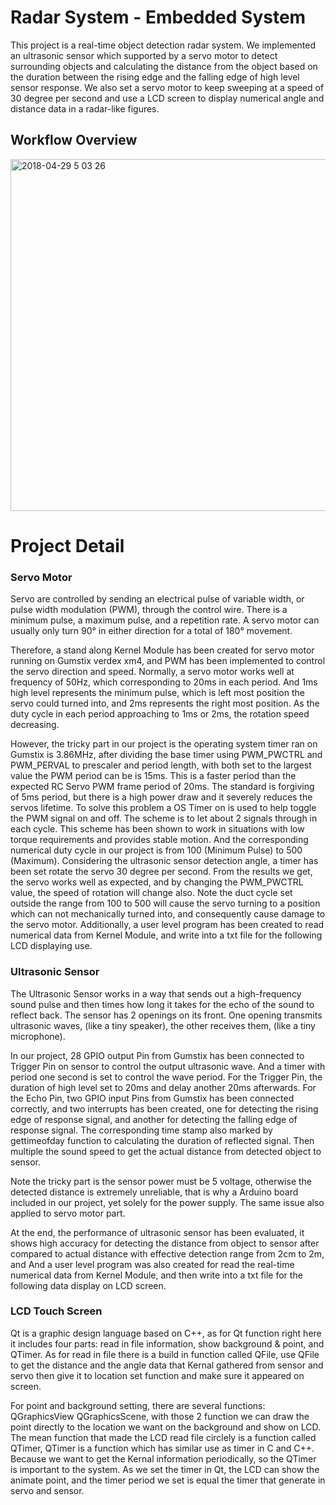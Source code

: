# Radar System - Embedded System

This project is a real-time object detection radar system. We implemented an ultrasonic sensor which supported by a servo motor to detect surrounding objects and calculating the distance from the object based on the duration between the rising edge and the falling edge of high level sensor response. We also set a servo motor to keep sweeping at a speed of 30 degree per second and use a LCD screen to display numerical angle and distance data in a radar-like figures. 

## Workflow Overview

<img width="563" alt="2018-04-29 5 03 26" src="https://user-images.githubusercontent.com/22137277/39411025-d888f864-4bcf-11e8-8b2e-dc9fb5b53de6.png">


# Project Detail

### Servo Motor

Servo are controlled by sending an electrical pulse of variable width, or pulse width modulation (PWM), through the control wire. There is a minimum pulse, a maximum pulse, and a repetition rate. A servo motor can usually only turn 90° in either direction for a total of 180° movement. 

Therefore, a stand along Kernel Module has been created for servo motor running on Gumstix verdex xm4, and PWM has been implemented to control the servo direction and speed. Normally, a servo motor works well at frequency of 50Hz, which corresponding to 20ms in each period. And 1ms high level represents the minimum pulse, which is left most position the servo could turned into, and 2ms represents the right most position. As the duty cycle in each period approaching to 1ms or 2ms, the rotation speed decreasing.

However, the tricky part in our project is the operating system timer ran on Gumstix is 3.86MHz, after dividing the base timer using PWM_PWCTRL and PWM_PERVAL to prescaler and period length, with both set to the largest value the PWM period can be is 15ms. This is a faster period than the expected RC Servo PWM frame period of 20ms. The standard is forgiving of 5ms period, but there is a high power draw and it severely reduces the servos lifetime. To solve this problem a OS Timer on is used to help toggle the PWM signal on and off. The scheme is to let about 2 signals through in each cycle. This scheme has been shown to work in situations with low torque requirements and provides stable motion. And the corresponding numerical duty cycle in our project is from 100 (Minimum Pulse) to 500 (Maximum). Considering the ultrasonic sensor detection angle, a timer has been set rotate the servo 30 degree per second. From the results we get, the servo works well as expected, and by changing the PWM_PWCTRL value, the speed of rotation will change also. Note the duct cycle set outside the range from 100 to 500 will cause the servo turning to a position which can not mechanically turned into, and consequently cause damage to the servo motor. Additionally, a user level program has been created to read numerical data from Kernel Module, and write into a txt file for the following LCD displaying use.

### Ultrasonic Sensor

The Ultrasonic Sensor works in a way that sends out a high-frequency sound pulse and then times how long it takes for the echo of the sound to reflect back. The sensor has 2 openings on its front. One opening transmits ultrasonic waves, (like a tiny speaker), the other receives them, (like a tiny microphone).

In our project, 28 GPIO output Pin from Gumstix has been connected to Trigger Pin on sensor to control the output ultrasonic wave. And a timer with period one second is set to control the wave period. For the Trigger Pin, the duration of high level set to 20ms and delay another 20ms afterwards. For the Echo Pin, two GPIO input Pins from Gumstix has been connected correctly, and two interrupts has been created, one for detecting the rising edge of response signal, and another for detecting the falling edge of response signal. The corresponding time stamp also marked by gettimeofday function to calculating the duration of reflected signal. Then multiple the sound speed to get the actual distance from detected object to sensor.

Note the tricky part is the sensor power must be 5 voltage, otherwise the detected distance is extremely unreliable, that is why a Arduino board included in our project, yet solely for the power supply. The same issue also applied to servo motor part.

At the end, the performance of ultrasonic sensor has been evaluated, it shows high accuracy for detecting the distance from object to sensor after compared to actual distance with effective detection range from 2cm to 2m, and And a user level program was also created for read the real-time numerical data from Kernel Module, and then write into a txt file for the following data display on LCD screen.

### LCD Touch Screen

Qt is a graphic design language based on C++, as for Qt function right here it includes four parts: read in file information, show background & point, and QTimer. As for read in file there is a build in function called QFile, use QFile to get the distance and the angle data that Kernal gathered from sensor and servo then give it to location set function and make sure it appeared on screen.

For point and background setting, there are several functions: QGraphicsView QGraphicsScene, with those 2 function we can draw the point directly to the location we want on the background and show on LCD. The mean function that made the LCD read file circlely is a function called QTimer, QTimer is a function which has similar use as timer in C and C++. Because we want to get the Kernal information periodically, so the QTimer is important to the system. As we set the timer in Qt, the LCD can show the animate point, and the timer period we set is equal the timer that generate in servo and sensor.

